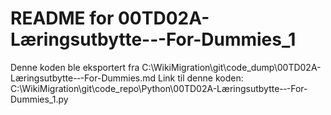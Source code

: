 # README for 00TD02A-Læringsutbytte-‐-For-Dummies_1
Denne koden ble eksportert fra C:\WikiMigration\git\code_dump\00TD02A-Læringsutbytte-‐-For-Dummies.md
Link til denne koden: C:\WikiMigration\git\code_repo\Python\00TD02A-Læringsutbytte-‐-For-Dummies_1.py
